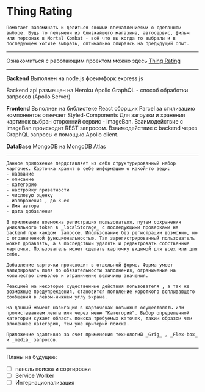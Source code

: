 # Thing Rating 

    Помогает запоминать и делиться своими впечатлениеями о сделанном выборе. Будь то пельмени из близжайшего магазина, автосервис, фильм или персонаж в Mortal Kombat - всё что вы когда то выбрали и в последующем хотите выбрать, оптимально опираясь на предыдущий опыт. 

***

Ознакомиться с работающим проектом можно здесь [Thing Rating](https://eugene-axe.github.io/)

***

**Backend** 
Выполнен на node.js
фреимфорк express.js

Backend api размещен на Heroku 
Apollo GraphQL - способ обработки запросов  (Apollo Server)

**Frontend**
Выполнен на библиотеке React 
сборщик Parcel
за стилизацию компонентов отвечает Styled-Components
Для загрузки и хранения картинок выбран сторонний сервис - imageBan. Взаимодействие с imageBan происходит REST запросом.
Взаимодействие с backend через GraphQL запросы с помощью Apollo client.  

**DataBase** 
MongoDB на MongoDB Atlas

***

    Данное приложение пердставляет из себя структурированный набор карточек. Карточка хранит в себе информацию о какой-то вещи: 
    - название
    - описание
    - категорию
    - настройку приватности
    - числовую оценку
    - изображения , до 3-ех
    - Имя автора
    - дата добавления

    В приложении возможна регистрация пользователя, путем сохранения уникального token в _localStorage_ с последующими проверками на backend при каждом  запросе. Ипользование без регистрации возможно, но с ограниченной функциональностью. Так зарегистрированный пользователь может добавлять, а в последствии удалять и редактровать собственные карточки. Пользователь может сделать карточку видимой для всех или для себя. 

    Добавление карточки происходит в отдельной форме. Форма умеет валидировать поля по обязательности заполнения, ограничение на количество символов и ограничение величины значения. 

    Реакцией на некоторые существенные действия пользователя , а так же возможные предупреждения, становится появление короткого всплывающего сообщения в левом-нижнем углу экрана. 

    На данный момент навигацию в карточеках возможно осуществлять или пролистыванием ленты или через меню "Категорий". Выбор определенной категории сужает область поиска требуемых каточек, таким образом чем вложеннее категория, тем уже критерий поиска.  

    Приложение адаптивно за счет применения технологий _Grig_ , _Flex-box_ и _media_ запросов.

***

Планы на будущее: 
 - [ ] панель поиска и сортировки
 - [ ] Service Worker
 - [ ] Интернационализация
